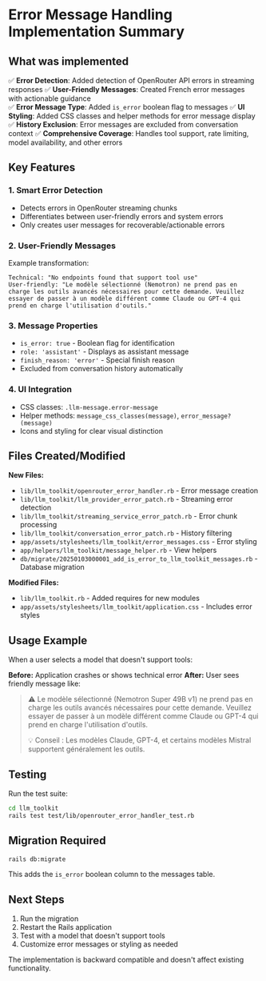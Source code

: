 # Error Message Handling Implementation Summary

## What was implemented

✅ **Error Detection**: Added detection of OpenRouter API errors in streaming responses
✅ **User-Friendly Messages**: Created French error messages with actionable guidance  
✅ **Error Message Type**: Added `is_error` boolean flag to messages
✅ **UI Styling**: Added CSS classes and helper methods for error message display
✅ **History Exclusion**: Error messages are excluded from conversation context
✅ **Comprehensive Coverage**: Handles tool support, rate limiting, model availability, and other errors

## Key Features

### 1. Smart Error Detection
- Detects errors in OpenRouter streaming chunks
- Differentiates between user-friendly errors and system errors
- Only creates user messages for recoverable/actionable errors

### 2. User-Friendly Messages
Example transformation:
```
Technical: "No endpoints found that support tool use"
User-friendly: "Le modèle sélectionné (Nemotron) ne prend pas en charge les outils avancés nécessaires pour cette demande. Veuillez essayer de passer à un modèle différent comme Claude ou GPT-4 qui prend en charge l'utilisation d'outils."
```

### 3. Message Properties
- `is_error: true` - Boolean flag for identification
- `role: 'assistant'` - Displays as assistant message
- `finish_reason: 'error'` - Special finish reason
- Excluded from conversation history automatically

### 4. UI Integration
- CSS classes: `.llm-message.error-message`
- Helper methods: `message_css_classes(message)`, `error_message?(message)`
- Icons and styling for clear visual distinction

## Files Created/Modified

**New Files:**
- `lib/llm_toolkit/openrouter_error_handler.rb` - Error message creation
- `lib/llm_toolkit/llm_provider_error_patch.rb` - Streaming error detection
- `lib/llm_toolkit/streaming_service_error_patch.rb` - Error chunk processing
- `lib/llm_toolkit/conversation_error_patch.rb` - History filtering
- `app/assets/stylesheets/llm_toolkit/error_messages.css` - Error styling
- `app/helpers/llm_toolkit/message_helper.rb` - View helpers
- `db/migrate/20250103000001_add_is_error_to_llm_toolkit_messages.rb` - Database migration

**Modified Files:**
- `lib/llm_toolkit.rb` - Added requires for new modules
- `app/assets/stylesheets/llm_toolkit/application.css` - Includes error styles

## Usage Example

When a user selects a model that doesn't support tools:

**Before:** Application crashes or shows technical error
**After:** User sees friendly message like:
> ⚠️ Le modèle sélectionné (Nemotron Super 49B v1) ne prend pas en charge les outils avancés nécessaires pour cette demande. Veuillez essayer de passer à un modèle différent comme Claude ou GPT-4 qui prend en charge l'utilisation d'outils.
> 
> 💡 Conseil : Les modèles Claude, GPT-4, et certains modèles Mistral supportent généralement les outils.

## Testing

Run the test suite:
```bash
cd llm_toolkit
rails test test/lib/openrouter_error_handler_test.rb
```

## Migration Required

```bash
rails db:migrate
```

This adds the `is_error` boolean column to the messages table.

## Next Steps

1. Run the migration
2. Restart the Rails application
3. Test with a model that doesn't support tools
4. Customize error messages or styling as needed

The implementation is backward compatible and doesn't affect existing functionality.